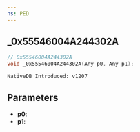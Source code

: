 ```yaml
---
ns: PED
---
```

## _0x55546004A244302A

```c
// 0x55546004A244302A
void _0x55546004A244302A(Any p0, Any p1);
```

```
NativeDB Introduced: v1207
```

## Parameters
* **p0**:
* **p1**:
